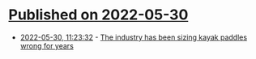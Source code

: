 # [Published on 2022-05-30](index.md)

* [2022-05-30, 11:23:32](https://news.ycombinator.com/item?id=31557845) - [The industry has been sizing kayak paddles wrong for years](https://paddlingmag.com/skills/buying-advice/kayak-paddle-shaft-length/)
